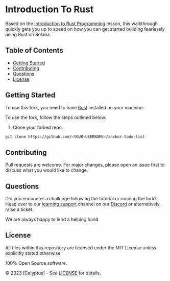# Introduction To Rust

Based on the [Introduction to Rust Programming](httpshttps://calyptus.co/lessons/introduction-to-rust-programming/) lesson, this walkthrough quickly gets you up to speed on how you can get started building fearlessly using Rust on Solana.

## Table of Contents
- [Getting Started](#getting-started)
- [Contributing](#contributing)
- [Questions](#questions)
- [License](#license)

## Getting Started

To use this fork, you need to have [Rust](https://www.rust-lang.org/tools/install) installed on your machine.  

To use the fork, follow the steps outlined below: 

1. Clone your forked repo.

```bash
git clone https://github.com/<YOUR-USERNAME>/anchor-todo-list
```

## Contributing

Pull requests are welcome. For major changes, please open an issue first to discuss what you would like to change.

## Questions

Did you encounter a challenge following the tutorial or running the fork? 
Head over to our [learning support](https://discord.com/channels/1130457754826461216/1132978998155165806) channel on our [Discord](https://discord.gg/38KftAhW) or alternatively, raise a ticket. 

We are always happy to lend a helping hand

## License

All files within this repository are licensed under the MIT License unless explicitly stated otherwise.

100% Open Source software.

© 2023 [Calyptus] - See [LICENSE](https://opensource.org/license/mit/) for details.